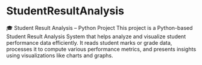 # StudentResultAnalysis
🎓 Student Result Analysis – Python Project This project is a Python-based Student Result Analysis System that helps analyze and visualize student performance data efficiently. It reads student marks or grade data, processes it to compute various performance metrics, and presents insights using visualizations like charts and graphs.
